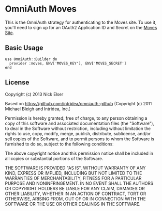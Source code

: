 # OmniAuth Moves

This is the OmniAuth strategy for authenticating to the Moves site. To
use it, you'll need to sign up for an OAuth2 Application ID and Secret
on the [Moves Site](https://dev.moves-app.com/).

## Basic Usage

    use OmniAuth::Builder do
      provider :moves, ENV['MOVES_KEY'], ENV['MOVES_SECRET']
    end

## License

Copyright (c) 2013 Nick Elser

Based on https://github.com/intridea/omniauth-github (Copyright (c) 2011 Michael Bleigh and Intridea, Inc.)

Permission is hereby granted, free of charge, to any person obtaining a copy of this software and associated documentation files (the "Software"), to deal in the Software without restriction, including without limitation the rights to use, copy, modify, merge, publish, distribute, sublicense, and/or sell copies of the Software, and to permit persons to whom the Software is furnished to do so, subject to the following conditions:

The above copyright notice and this permission notice shall be included in all copies or substantial portions of the Software.

THE SOFTWARE IS PROVIDED "AS IS", WITHOUT WARRANTY OF ANY KIND, EXPRESS OR IMPLIED, INCLUDING BUT NOT LIMITED TO THE WARRANTIES OF MERCHANTABILITY, FITNESS FOR A PARTICULAR PURPOSE AND NONINFRINGEMENT. IN NO EVENT SHALL THE AUTHORS OR COPYRIGHT HOLDERS BE LIABLE FOR ANY CLAIM, DAMAGES OR OTHER LIABILITY, WHETHER IN AN ACTION OF CONTRACT, TORT OR OTHERWISE, ARISING FROM, OUT OF OR IN CONNECTION WITH THE SOFTWARE OR THE USE OR OTHER DEALINGS IN THE SOFTWARE.
